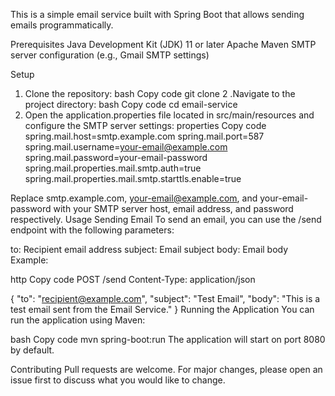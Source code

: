 This is a simple email service built with Spring Boot that allows sending emails programmatically.

Prerequisites
Java Development Kit (JDK) 11 or later
Apache Maven
SMTP server configuration (e.g., Gmail SMTP settings)

Setup
1. Clone the repository:
bash
Copy code
git clone <repository-url>
2 .Navigate to the project directory:
bash
Copy code
cd email-service
3. Open the application.properties file located in src/main/resources and configure the SMTP server settings:
properties
Copy code
spring.mail.host=smtp.example.com
spring.mail.port=587
spring.mail.username=your-email@example.com
spring.mail.password=your-email-password
spring.mail.properties.mail.smtp.auth=true
spring.mail.properties.mail.smtp.starttls.enable=true

Replace smtp.example.com, your-email@example.com, and your-email-password with your SMTP server host, email address, and password respectively.
Usage
Sending Email
To send an email, you can use the /send endpoint with the following parameters:

to: Recipient email address
subject: Email subject
body: Email body
Example:

http
Copy code
POST /send
Content-Type: application/json

{
  "to": "recipient@example.com",
  "subject": "Test Email",
  "body": "This is a test email sent from the Email Service."
}
Running the Application
You can run the application using Maven:

bash
Copy code
mvn spring-boot:run
The application will start on port 8080 by default.

Contributing
Pull requests are welcome. For major changes, please open an issue first to discuss what you would like to change.
